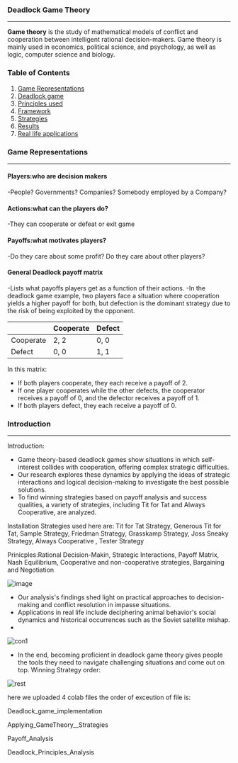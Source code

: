 
### Deadlock Game Theory
---
**Game theory** is the study of mathematical models of conflict and cooperation between intelligent rational decision-makers. Game theory is mainly used in economics, political science, and psychology, as well as logic, computer science and biology.

### Table of Contents
1. [Game Representations](#game-Representations)
2. [Deadlock game](#deadlock-game)
3. [Principles used](#principles-used)
4. [Framework](#framework)
5. [Strategies](#strategies)
6. [Results](#results)
7. [Real life applications](#real-life-applications)


### Game Representations
---
#### **Players**:who are decision makers
-People? Governments? Companies? Somebody employed by a Company?

#### **Actions**:what can the players do?
-They can cooperate or defeat or exit game
#### **Payoffs**:what motivates players?
-Do they care about some profit? Do they care about other players?
#### **General Deadlock payoff matrix**
-Lists what payoffs players get as a function of their actions.
-In the deadlock game example, two players face a situation where cooperation yields a higher payoff for both, but defection is the dominant strategy due to the risk of being exploited by the opponent.

|            | Cooperate | Defect    |
|------------|-----------|-----------|
| Cooperate  | 2, 2      | 0, 0      |
| Defect     | 0, 0      | 1, 1      |

In this matrix:
- If both players cooperate, they each receive a payoff of 2.
- If one player cooperates while the other defects, the cooperator receives a payoff of 0, and the defector receives a payoff of 1.
- If both players defect, they each receive a payoff of 0.


























<a id="introduction"></a>
### Introduction
---
Introduction:
- Game theory-based deadlock games show situations in which self-interest collides with cooperation, offering complex strategic difficulties.
- Our research explores these dynamics by applying the ideas of strategic interactions and logical decision-making to investigate the best possible solutions.
- To find winning strategies based on payoff analysis and success qualities, a variety of strategies, including Tit for Tat and Always Cooperative, are analyzed.


<a id="installation"></a>
Installation
  Strategies used here are: Tit for Tat Strategy, Generous Tit for Tat, Sample Strategy, Friedman Strategy, Grasskamp Strategy, Joss Sneaky Strategy, Always Cooperative , Tester Strategy
  
  Prinicples:Rational Decision-Makin, Strategic Interactions, Payoff Matrix, Nash Equilibrium, Cooperative and non-cooperative strategies, Bargaining and Negotiation
  
![image](https://github.com/pediredlaSuman/Deadlock-Game-Theory/assets/141764451/e9c9db00-bcce-47a9-a801-971253712b72)

- Our analysis's findings shed light on practical approaches to decision-making and conflict resolution in impasse situations.
- Applications in real life include deciphering animal behavior's social dynamics and historical occurrences such as the Soviet satellite mishap.
- 
![con1](https://github.com/pediredlaSuman/Deadlock-Game-Theory/assets/141764451/6d085d16-0914-41a6-b116-6da80106f9bb)

- In the end, becoming proficient in deadlock game theory gives people the tools they need to navigate challenging situations and come out on top.
Winning Strategy order:

![rest](https://github.com/pediredlaSuman/Deadlock-Game-Theory/assets/141764451/93fca77b-99a2-4ff2-bb19-d8e95cdcc686)

here we uploaded 4 colab files the order of exceution of file is:

  Deadlock_game_implementation
  
  Applying_GameTheory__Strategies
  
  Payoff_Analysis
  
  Deadlock_Principles_Analysis
